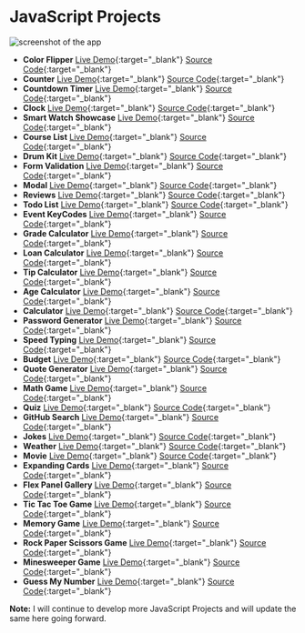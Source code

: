 # JavaScript Projects

![screenshot of the app](https://raw.githubusercontent.com/praveenorugantitech/praveenorugantitech-express-js/master/tech.PNG)

- **Color Flipper** [Live Demo](https://praveenorugantitech.github.io/praveenorugantitech-javascript/0_Projects/praveenorugantitech-color-flipper){:target="_blank"} [Source Code](https://github.com/praveenorugantitech/praveenorugantitech-javascript/tree/master/0_Projects/praveenorugantitech-color-flipper){:target="_blank"}
- **Counter** [Live Demo](https://praveenorugantitech.github.io/praveenorugantitech-javascript/0_Projects/praveenorugantitech-counter){:target="_blank"} [Source Code](https://github.com/praveenorugantitech/praveenorugantitech-javascript/tree/master/0_Projects/praveenorugantitech-counter){:target="_blank"}
- **Countdown Timer** [Live Demo](https://praveenorugantitech.github.io/praveenorugantitech-javascript/0_Projects/praveenorugantitech-countdown-timer){:target="_blank"} [Source Code](https://github.com/praveenorugantitech/praveenorugantitech-javascript/tree/master/0_Projects/praveenorugantitech-countdown-timer){:target="_blank"}
- **Clock** [Live Demo](https://praveenorugantitech.github.io/praveenorugantitech-javascript/0_Projects/praveenorugantitech-clock){:target="_blank"} [Source Code](https://github.com/praveenorugantitech/praveenorugantitech-javascript/tree/master/0_Projects/praveenorugantitech-clock){:target="_blank"}
- **Smart Watch Showcase** [Live Demo](https://praveenorugantitech.github.io/praveenorugantitech-javascript/0_Projects/praveenorugantitech-smartwatch-showcase){:target="_blank"} [Source Code](https://github.com/praveenorugantitech/praveenorugantitech-javascript/tree/master/0_Projects/praveenorugantitech-smartwatch-showcase){:target="_blank"}
- **Course List** [Live Demo](https://praveenorugantitech.github.io/praveenorugantitech-javascript/0_Projects/praveenorugantitech-courses){:target="_blank"} [Source Code](https://github.com/praveenorugantitech/praveenorugantitech-javascript/tree/master/0_Projects/praveenorugantitech-courses){:target="_blank"}
- **Drum Kit** [Live Demo](https://praveenorugantitech.github.io/praveenorugantitech-javascript/0_Projects/praveenorugantitech-drum-kit){:target="_blank"} [Source Code](https://github.com/praveenorugantitech/praveenorugantitech-javascript/tree/master/0_Projects/praveenorugantitech-drum-kit){:target="_blank"}
- **Form Validation** [Live Demo](https://praveenorugantitech.github.io/praveenorugantitech-javascript/0_Projects/praveenorugantitech-form-validation){:target="_blank"} [Source Code](https://github.com/praveenorugantitech/praveenorugantitech-javascript/tree/master/0_Projects/praveenorugantitech-form-validation){:target="_blank"}
- **Modal** [Live Demo](https://praveenorugantitech.github.io/praveenorugantitech-javascript/0_Projects/praveenorugantitech-modal){:target="_blank"} [Source Code](https://github.com/praveenorugantitech/praveenorugantitech-javascript/tree/master/0_Projects/praveenorugantitech-modal){:target="_blank"}
- **Reviews** [Live Demo](https://praveenorugantitech.github.io/praveenorugantitech-javascript/0_Projects/praveenorugantitech-reviews){:target="_blank"} [Source Code](https://github.com/praveenorugantitech/praveenorugantitech-javascript/tree/master/0_Projects/praveenorugantitech-reviews){:target="_blank"}
- **Todo List** [Live Demo](https://praveenorugantitech.github.io/praveenorugantitech-javascript/0_Projects/praveenorugantitech-todo-list){:target="_blank"} [Source Code](https://github.com/praveenorugantitech/praveenorugantitech-javascript/tree/master/0_Projects/praveenorugantitech-todo-list){:target="_blank"}
- **Event KeyCodes** [Live Demo](https://praveenorugantitech.github.io/praveenorugantitech-javascript/0_Projects/praveenorugantitech-event-keycodes){:target="_blank"} [Source Code](https://github.com/praveenorugantitech/praveenorugantitech-javascript/tree/master/0_Projects/raveenorugantitech-event-keycodes){:target="_blank"}
- **Grade Calculator** [Live Demo](https://praveenorugantitech.github.io/praveenorugantitech-javascript/0_Projects/praveenorugantitech-grade-calculator){:target="_blank"} [Source Code](https://github.com/praveenorugantitech/praveenorugantitech-javascript/tree/master/0_Projects/praveenorugantitech-grade-calculator){:target="_blank"}
- **Loan Calculator** [Live Demo](https://praveenorugantitech.github.io/praveenorugantitech-javascript/0_Projects/praveenorugantitech-loan-calculator){:target="_blank"} [Source Code](https://github.com/praveenorugantitech/praveenorugantitech-javascript/tree/master/0_Projects/praveenorugantitech-loan-calculator){:target="_blank"}
- **Tip Calculator** [Live Demo](https://praveenorugantitech.github.io/praveenorugantitech-javascript/0_Projects/praveenorugantitech-tip-calculator){:target="_blank"} [Source Code](https://github.com/praveenorugantitech/praveenorugantitech-javascript/tree/master/0_Projects/praveenorugantitech-tip-calculator){:target="_blank"}
- **Age Calculator** [Live Demo](https://praveenorugantitech.github.io/praveenorugantitech-javascript/0_Projects/praveenorugantitech-age-calculator){:target="_blank"} [Source Code](https://github.com/praveenorugantitech/praveenorugantitech-javascript/tree/master/0_Projects/praveenorugantitech-age-calculator){:target="_blank"}
- **Calculator** [Live Demo](https://praveenorugantitech.github.io/praveenorugantitech-javascript/0_Projects/praveenorugantitech-calculator){:target="_blank"} [Source Code](https://github.com/praveenorugantitech/praveenorugantitech-javascript/tree/master/0_Projects/praveenorugantitech-calculator){:target="_blank"}
- **Password Generator** [Live Demo](https://praveenorugantitech.github.io/praveenorugantitech-javascript/0_Projects/praveenorugantitech-password-generator){:target="_blank"} [Source Code](https://github.com/praveenorugantitech/praveenorugantitech-javascript/tree/master/0_Projects/praveenorugantitech-password-generator){:target="_blank"}
- **Speed Typing** [Live Demo](https://praveenorugantitech.github.io/praveenorugantitech-javascript/0_Projects/praveenorugantitech-speed-typing){:target="_blank"} [Source Code](https://github.com/praveenorugantitech/praveenorugantitech-javascript/tree/master/0_Projects/praveenorugantitech-speed-typing){:target="_blank"}
- **Budget** [Live Demo](https://praveenorugantitech.github.io/praveenorugantitech-javascript/0_Projects/praveenorugantitech-budget){:target="_blank"} [Source Code](https://github.com/praveenorugantitech/praveenorugantitech-javascript/tree/master/0_Projects/praveenorugantitech-budget){:target="_blank"}
- **Quote Generator** [Live Demo](https://praveenorugantitech.github.io/praveenorugantitech-javascript/0_Projects/praveenorugantitech-quote-generator){:target="_blank"} [Source Code](https://github.com/praveenorugantitech/praveenorugantitech-javascript/tree/master/0_Projects/praveenorugantitech-quote-generator){:target="_blank"}
- **Math Game** [Live Demo](https://praveenorugantitech.github.io/praveenorugantitech-javascript/0_Projects/praveenorugantitech-math-game){:target="_blank"} [Source Code](https://github.com/praveenorugantitech/praveenorugantitech-javascript/tree/master/0_Projects/praveenorugantitech-math-game){:target="_blank"}
- **Quiz** [Live Demo](https://praveenorugantitech.github.io/praveenorugantitech-javascript/0_Projects/praveenorugantitech-quiz){:target="_blank"} [Source Code](https://github.com/praveenorugantitech/praveenorugantitech-javascript/tree/master/0_Projects/praveenorugantitech-quiz){:target="_blank"}
- **GitHub Search** [Live Demo](https://praveenorugantitech.github.io/praveenorugantitech-javascript/0_Projects/praveenorugantitech-github-search){:target="_blank"} [Source Code](https://github.com/praveenorugantitech/praveenorugantitech-javascript/tree/master/0_Projects/praveenorugantitech-github-search){:target="_blank"}
- **Jokes** [Live Demo](https://praveenorugantitech.github.io/praveenorugantitech-javascript/0_Projects/praveenorugantitech-jokes){:target="_blank"} [Source Code](https://github.com/praveenorugantitech/praveenorugantitech-javascript/tree/master/0_Projects/praveenorugantitech-jokes){:target="_blank"}
- **Weather** [Live Demo](https://praveenorugantitech.github.io/praveenorugantitech-javascript/0_Projects/praveenorugantitech-weather){:target="_blank"} [Source Code](https://github.com/praveenorugantitech/praveenorugantitech-javascript/tree/master/0_Projects/praveenorugantitech-weather){:target="_blank"}
- **Movie** [Live Demo](https://praveenorugantitech.github.io/praveenorugantitech-javascript/0_Projects/praveenorugantitech-movie){:target="_blank"} [Source Code](https://github.com/praveenorugantitech/praveenorugantitech-javascript/tree/master/0_Projects/praveenorugantitech-movie){:target="_blank"}
- **Expanding Cards** [Live Demo](https://praveenorugantitech.github.io/praveenorugantitech-javascript/0_Projects/praveenorugantitech-expanding-cards){:target="_blank"} [Source Code](https://github.com/praveenorugantitech/praveenorugantitech-javascript/tree/master/0_Projects/praveenorugantitech-expanding-cards){:target="_blank"}
- **Flex Panel Gallery** [Live Demo](https://praveenorugantitech.github.io/praveenorugantitech-javascript/0_Projects/praveenorugantitech-flex-panel-gallery){:target="_blank"} [Source Code](https://github.com/praveenorugantitech/praveenorugantitech-javascript/tree/master/0_Projects/praveenorugantitech-flex-panel-gallery){:target="_blank"}
- **Tic Tac Toe Game** [Live Demo](https://praveenorugantitech.github.io/praveenorugantitech-javascript/0_Projects/praveenorugantitech-tic-tac-toe){:target="_blank"} [Source Code](https://github.com/praveenorugantitech/praveenorugantitech-javascript/tree/master/0_Projects/praveenorugantitech-tic-tac-toe){:target="_blank"}
- **Memory Game** [Live Demo](https://praveenorugantitech.github.io/praveenorugantitech-javascript/0_Projects/praveenorugantitech-memory){:target="_blank"} [Source Code](https://github.com/praveenorugantitech/praveenorugantitech-javascript/tree/master/0_Projects/praveenorugantitech-memory){:target="_blank"}
- **Rock Paper Scissors Game** [Live Demo](https://praveenorugantitech.github.io/praveenorugantitech-javascript/0_Projects/praveenorugantitech-rock-paper-scissors){:target="_blank"} [Source Code](https://github.com/praveenorugantitech/praveenorugantitech-javascript/tree/master/0_Projects/praveenorugantitech-rock-paper-scissors){:target="_blank"}
- **Minesweeper Game** [Live Demo](https://praveenorugantitech.github.io/praveenorugantitech-javascript/0_Projects/praveenorugantitech-minesweeper){:target="_blank"} [Source Code](https://github.com/praveenorugantitech/praveenorugantitech-javascript/tree/master/0_Projects/praveenorugantitech-minesweeper){:target="_blank"}
- **Guess My Number** [Live Demo](https://praveenorugantitech.github.io/praveenorugantitech-javascript/0_Projects/praveenorugantitech-guess-my-number){:target="_blank"} [Source Code](https://github.com/praveenorugantitech/praveenorugantitech-javascript/tree/master/0_Projects/praveenorugantitech-guess-my-number){:target="_blank"}

**Note:** I will continue to develop more JavaScript Projects and will update the same here going forward.






